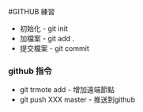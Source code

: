 #GITHUB 練習

- 初始化 - git init
- 加檔案 - git add .
- 提交檔案 - git commit
  
### github 指令
- git trmote add - 增加遠端節點
- git push XXX master - 推送到github

 
